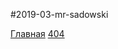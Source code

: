 #2019-03-mr-sadowski


<a href="https://lia5.github.io/2019-03-mr-sadowski/myapp/index.html">Главная</a>
<a href="https://lia5.github.io/2019-03-mr-sadowski/myapp/page404.html">404</a>
